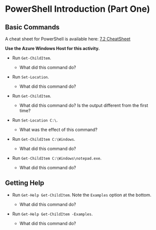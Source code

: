 # PowerShell Introduction (Part One)

## Basic Commands

A cheat sheet for PowerShell is available here:
[7.2 CheatSheet](../../../CheatSheet.md)

**Use the Azure Windows Host for this activity.**

- Run `Get-ChildItem`.

    - What did this command do?

- Run `Set-Location`.

    - What did this command do?

- Run `Get-ChildItem`.

    - What did this command do?  Is the output different from the first time?

- Run `Set-Location C:\`.

    - What was the effect of this command?

- Run `Get-ChildItem C:\Windows`.

    - What did this command do?

- Run `Get-ChildItem C:\Windows\notepad.exe`.

    - What did this command do?

## Getting Help

- Run `Get-Help Get-ChildItem`.  Note the `Examples` option at the bottom.

    - What did this command do?

- Run `Get-Help Get-ChildItem -Examples`.

    - What did this command do?
